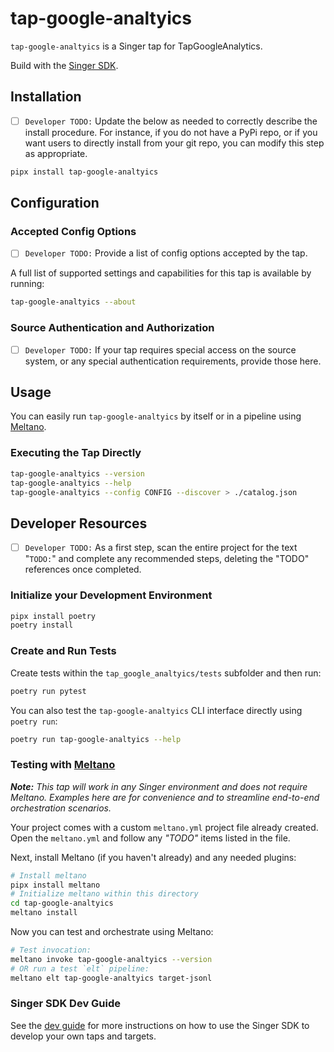 # tap-google-analtyics

`tap-google-analtyics` is a Singer tap for TapGoogleAnalytics.

Build with the [Singer SDK](https://gitlab.com/meltano/singer-sdk).

## Installation

- [ ] `Developer TODO:` Update the below as needed to correctly describe the install procedure. For instance, if you do not have a PyPi repo, or if you want users to directly install from your git repo, you can modify this step as appropriate.

```bash
pipx install tap-google-analtyics
```

## Configuration

### Accepted Config Options

- [ ] `Developer TODO:` Provide a list of config options accepted by the tap.

A full list of supported settings and capabilities for this
tap is available by running:

```bash
tap-google-analtyics --about
```

### Source Authentication and Authorization

- [ ] `Developer TODO:` If your tap requires special access on the source system, or any special authentication requirements, provide those here.

## Usage

You can easily run `tap-google-analtyics` by itself or in a pipeline using [Meltano](www.meltano.com).

### Executing the Tap Directly

```bash
tap-google-analtyics --version
tap-google-analtyics --help
tap-google-analtyics --config CONFIG --discover > ./catalog.json
```

## Developer Resources

- [ ] `Developer TODO:` As a first step, scan the entire project for the text "`TODO:`" and complete any recommended steps, deleting the "TODO" references once completed.

### Initialize your Development Environment

```bash
pipx install poetry
poetry install
```

### Create and Run Tests

Create tests within the `tap_google_analtyics/tests` subfolder and
  then run:

```bash
poetry run pytest
```

You can also test the `tap-google-analtyics` CLI interface directly using `poetry run`:

```bash
poetry run tap-google-analtyics --help
```

### Testing with [Meltano](https://www.meltano.com)

_**Note:** This tap will work in any Singer environment and does not require Meltano.
Examples here are for convenience and to streamline end-to-end orchestration scenarios._

Your project comes with a custom `meltano.yml` project file already created. Open the `meltano.yml` and follow any _"TODO"_ items listed in
the file.

Next, install Meltano (if you haven't already) and any needed plugins:

```bash
# Install meltano
pipx install meltano
# Initialize meltano within this directory
cd tap-google-analtyics
meltano install
```

Now you can test and orchestrate using Meltano:

```bash
# Test invocation:
meltano invoke tap-google-analtyics --version
# OR run a test `elt` pipeline:
meltano elt tap-google-analtyics target-jsonl
```

### Singer SDK Dev Guide

See the [dev guide](https://gitlab.com/meltano/singer-sdk/-/blob/main/docs/dev_guide.md) for more instructions on how to use the Singer SDK to 
develop your own taps and targets.
